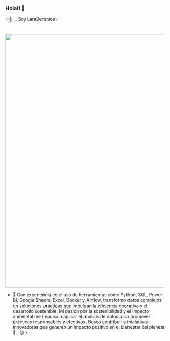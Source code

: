 ### Hola!! 👋

✨🔭 ... Soy LaraBerenice✨

<!DOCTYPE html>
<html lang="es">
<head>
    <meta charset="UTF-8">
    <meta name="viewport" content="width=device-width, initial-scale=1.0">
</head>
<body>
    <h1></h1>
    <img src="https://digital.agrishow.com.br/sites/agrishow.com/files/shutterstock_1396252643.jpg" width="800">
</body>
</html>


- 🌱 Con experiencia en el uso de herramientas como Python, SQL, Power BI, Google Sheets, Excel, Docker y Airflow, transformo datos complejos en soluciones prácticas que impulsan la eficiencia operativa y el desarrollo sostenible. Mi pasión por la sostenibilidad y el impacto ambiental me impulsa a aplicar el análisis de datos para promover prácticas responsables y efectivas. Busco contribuir a iniciativas innovadoras que generen un impacto positivo en el bienestar del planeta 👯.. 😄 ⚡ ..
